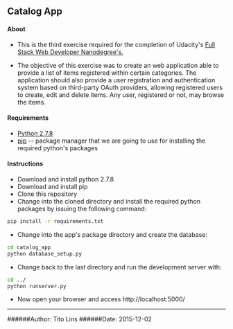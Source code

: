 ## Catalog App
#### About
* This is the third exercise required for the completion of Udacity's [Full Stack Web Developer Nanodegree's.](https://www.udacity.com/course/full-stack-web-developer-nanodegree--nd004)

* The objective of this exercise was to create an web application able to provide a list of items registered within certain categories. The application should also provide a user registration and authentication system based on third-party OAuth providers, allowing registered users to create, edit and delete items. Any user, registered or not, may browse the items.


#### Requirements
* [Python 2.7.8](https://www.python.org)
* [pip](https://pypi.python.org/pypi/pip) -- package manager that we are going to use for installing the required python's packages


#### Instructions
* Download and install python 2.7.8
* Download and install pip
* Clone this repository
* Change into the cloned directory and install the required python packages by issuing the following command:
```bash
pip install -r requirements.txt
```
* Change into the app's package directory and create the database:
```bash
cd catalog_app
python database_setup.py
```
* Change back to the last directory and run the development server with:
```bash
cd ../
python runserver.py
```
* Now open your browser and access http://localhost:5000/

---------------
######Author: Tito Lins
######Date: 2015-12-02
